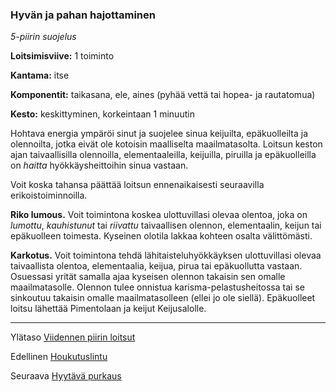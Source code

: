 ### Hyvän ja pahan hajottaminen

*5-piirin suojelus*

**Loitsimisviive:** 1 toiminto

**Kantama:** itse

**Komponentit:** taikasana, ele, aines (pyhää vettä tai hopea- ja rautatomua) 

**Kesto:** keskittyminen, korkeintaan 1 minuutin

Hohtava energia ympäröi sinut ja suojelee sinua keijuilta, epäkuolleilta ja olennoilta, jotka eivät ole kotoisin maalliselta maailmatasolta. Loitsun keston ajan taivaallisilla olennoilla, elementaaleilla, keijuilla, piruilla ja epäkuolleilla on *haitta* hyökkäysheittoihin sinua vastaan.

Voit koska tahansa päättää loitsun ennenaikaisesti seuraavilla erikoistoiminnoilla.

**Riko lumous.** Voit toimintona koskea ulottuvillasi olevaa olentoa, joka on *lumottu*, *kauhistunut* tai *riivattu* taivaallisen olennon, elementaalin, keijun tai epäkuolleen toimesta. Kyseinen olotila lakkaa kohteen osalta välittömästi.

**Karkotus.** Voit toimintona tehdä lähitaisteluhyökkäyksen ulottuvillasi olevaa taivaallista olentoa, elementaalia, keijua, pirua tai epäkuollutta vastaan. Osuessasi yrität samalla ajaa kyseisen olennon takaisin sen omalle maailmatasolle. Olennon tulee onnistua karisma-pelastusheitossa tai se sinkoutuu takaisin omalle maailmatasolleen (ellei jo ole siellä). Epäkuolleet loitsu lähettää Pimentolaan ja keijut Keijusalolle.

---

Ylätaso [Viidennen piirin loitsut](5_piirin_loitsut.md)

Edellinen [Houkutuslintu](Houkutuslintu.md)

Seuraava [Hyytävä purkaus](Hyytävä_purkaus.md)
